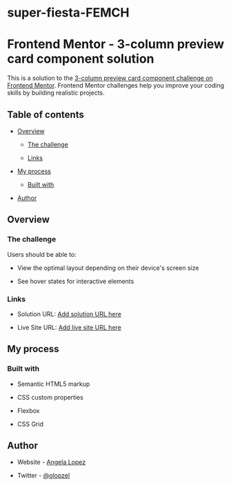 # super-fiesta-FEMCH

# Frontend Mentor - 3-column preview card component solution

This is a solution to the [3-column preview card component challenge on Frontend Mentor](https://www.frontendmentor.io/challenges/3column-preview-card-component-pH92eAR2-). Frontend Mentor challenges help you improve your coding skills by building realistic projects. 

## Table of contents

- [Overview](#overview)

  - [The challenge](#the-challenge)

  - [Links](#links)

- [My process](#my-process)

  - [Built with](#built-with)

- [Author](#author)

## Overview

### The challenge

Users should be able to:

- View the optimal layout depending on their device's screen size

- See hover states for interactive elements


### Links

- Solution URL: [Add solution URL here](https://github.com/glopzel/super-fiesta-FEMCH)

- Live Site URL: [Add live site URL here](https://glopzel.github.io/super-fiesta-FEMCH/)

## My process

### Built with

- Semantic HTML5 markup

- CSS custom properties

- Flexbox

- CSS Grid

## Author

- Website - [Angela Lopez](https://alz.netlify.app/)

- Twitter - [@glopzel](https://www.twitter.com/glopzel)
